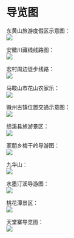 # 导览图  
东黄山旅游度假区示意图：  
![](https://s1.imagehub.cc/images/2025/06/13/35eb62734a211b4a9128f6c3ec571530.jpg)  

安徽川藏线线路图：  
![](https://s1.imagehub.cc/images/2025/06/13/5dbef1760f71931e6f90d478c9e9d440.jpg)  

宏村周边徒步线路：  
![](https://s1.imagehub.cc/images/2025/06/13/731a129a439982a5a19fbc4abc3049d9.jpg)  

马鞍山市花山农家乐：  
![](https://s1.imagehub.cc/images/2025/06/13/9e9c89d0bc4e2319ba77790626340cfe.jpg)  

幑州古镇位置交通示意图：  
![](https://s1.imagehub.cc/images/2025/06/13/3bec9388b5c6c31e46d90f5c2bed568d.jpg)  

绩溪县旅游景区：  
![](https://s1.imagehub.cc/images/2025/06/13/549f711e8699f95fa6395af7b6bf56a7.jpg)  

家朋乡梅干岭导游图：  
![](https://s1.imagehub.cc/images/2025/06/13/9586b59ce7af8c8f7b54a961d8f45fc0.jpg)  

九华山：  
![](https://s1.imagehub.cc/images/2025/06/13/81c8d9c63cfad9add41b79eaebcb399a.jpg)  

水墨汀溪导游图：  
![](https://s1.imagehub.cc/images/2025/06/13/2cf4cbb1ea4e6c76b109087f6651013d.jpg)  

桃花潭景区：  
![](https://s1.imagehub.cc/images/2025/06/13/b83c7b334504daa44cb4cb266a40e87f.jpg)  

天堂寨导览图：  
![](https://s1.imagehub.cc/images/2025/06/13/ac59e79b83967c954c9839050acffd7c.jpg)  
